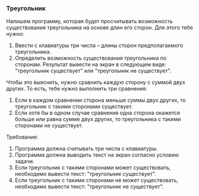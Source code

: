 
### Треугольник

Напишем программу, которая будет просчитывать возможность существования треугольника на основе длин его сторон.
Для этого тебе нужно:
1. Ввести с клавиатуры три числа &ndash; длины сторон предполагаемого треугольника.
2. Определить возможность существования треугольника по сторонам. Результат вывести на экран в следующем виде:
&quot;треугольник существует&quot; или &quot;треугольник не существует&quot;.

Чтобы это выяснить, нужно сравнить каждую сторону с суммой двух других. То есть, тебе нужно выполнить три сравнения:
1. Если в каждом сравнении сторона меньше суммы двух других, то треугольник с такими сторонами существует.
2. Если хотя бы в одном случае сравнения одна сторона окажется больше или равна сумме двух других, то треугольника с такими сторонами
не существует.


Требования:
1.	Программа должна считывать три числа c клавиатуры.
2.	Программа должна выводить текст на экран согласно условию задачи.
3.	Если треугольник с такими сторонами может существовать, необходимо вывести текст: &quot;треугольник существует&quot;.
4.	Если треугольник с такими сторонами не может существовать, необходимо вывести текст: &quot;треугольник не существует&quot;.


